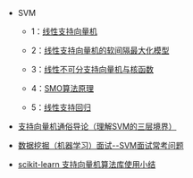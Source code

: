 * SVM

    * 1：[线性支持向量机](http://www.cnblogs.com/pinard/p/6097604.html)

    * 2：[线性支持向量机的软间隔最大化模型](http://www.cnblogs.com/pinard/p/6100722.html)

    * 3：[线性不可分支持向量机与核函数](http://www.cnblogs.com/pinard/p/6103615.html)

    * 4：[SMO算法原理](http://www.cnblogs.com/pinard/p/6111471.html)

    * 5：[线性支持回归](http://www.cnblogs.com/pinard/p/6111471.html)
  
  
* [支持向量机通俗导论（理解SVM的三层境界）](https://blog.csdn.net/v_july_v/article/details/7624837)

* [数据挖掘（机器学习）面试--SVM面试常考问题](https://blog.csdn.net/szlcw1/article/details/52259668)

* [scikit-learn 支持向量机算法库使用小结](https://blog.csdn.net/v_july_v/article/details/7624837)

          
  
